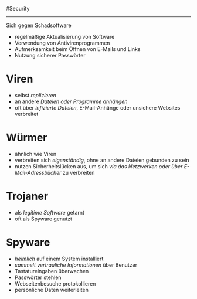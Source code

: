 #Security
***

Sich gegen Schadsoftware
- regelmäßige Aktualisierung von Software
- Verwendung von Antivirenprogrammen
- Aufmerksamkeit beim Öffnen von E-Mails und Links
- Nutzung sicherer Passwörter


# Viren
- selbst *replizieren*
- an andere *Dateien oder Programme anhängen*
- oft über *infizierte Dateien*, E-Mail-Anhänge oder unsichere Websites verbreitet


# Würmer
- ähnlich wie Viren
- verbreiten sich *eigenständig*, ohne an andere Dateien gebunden zu sein
- nutzen Sicherheitslücken aus, um sich *via das Netzwerken oder über E-Mail-Adressbücher* zu verbreiten


# Trojaner
- als *legitime Software* getarnt
- oft als Spyware genutzt


# Spyware
- *heimlich* auf einem System installiert
- *sammelt vertrauliche Informationen* über Benutzer
- Tastatureingaben überwachen
- Passwörter stehlen
- Webseitenbesuche protokollieren
- persönliche Daten weiterleiten